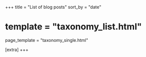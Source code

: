 +++
title = "List of blog posts"
sort_by = "date"
# template = "taxonomy_list.html"
page_template = "taxonomy_single.html"

[extra]
+++